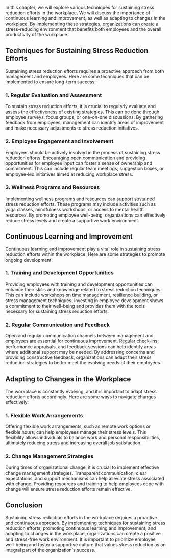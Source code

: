 
In this chapter, we will explore various techniques for sustaining stress reduction efforts in the workplace. We will discuss the importance of continuous learning and improvement, as well as adapting to changes in the workplace. By implementing these strategies, organizations can create a stress-reducing environment that benefits both employees and the overall productivity of the workplace.

## Techniques for Sustaining Stress Reduction Efforts

Sustaining stress reduction efforts requires a proactive approach from both management and employees. Here are some techniques that can be implemented to ensure long-term success:

### 1\. Regular Evaluation and Assessment

To sustain stress reduction efforts, it is crucial to regularly evaluate and assess the effectiveness of existing strategies. This can be done through employee surveys, focus groups, or one-on-one discussions. By gathering feedback from employees, management can identify areas of improvement and make necessary adjustments to stress reduction initiatives.

### 2\. Employee Engagement and Involvement

Employees should be actively involved in the process of sustaining stress reduction efforts. Encouraging open communication and providing opportunities for employee input can foster a sense of ownership and commitment. This can include regular team meetings, suggestion boxes, or employee-led initiatives aimed at reducing workplace stress.

### 3\. Wellness Programs and Resources

Implementing wellness programs and resources can support sustained stress reduction efforts. These programs may include activities such as yoga classes, mindfulness workshops, or access to mental health resources. By promoting employee well-being, organizations can effectively reduce stress levels and create a supportive work environment.

## Continuous Learning and Improvement

Continuous learning and improvement play a vital role in sustaining stress reduction efforts within the workplace. Here are some strategies to promote ongoing development:

### 1\. Training and Development Opportunities

Providing employees with training and development opportunities can enhance their skills and knowledge related to stress reduction techniques. This can include workshops on time management, resilience building, or stress management techniques. Investing in employee development shows a commitment to their well-being and provides them with the tools necessary for sustaining stress reduction efforts.

### 2\. Regular Communication and Feedback

Open and regular communication channels between management and employees are essential for continuous improvement. Regular check-ins, performance appraisals, and feedback sessions can help identify areas where additional support may be needed. By addressing concerns and providing constructive feedback, organizations can adapt their stress reduction strategies to better meet the evolving needs of their employees.

## Adapting to Changes in the Workplace

The workplace is constantly evolving, and it is important to adapt stress reduction efforts accordingly. Here are some ways to navigate changes effectively:

### 1\. Flexible Work Arrangements

Offering flexible work arrangements, such as remote work options or flexible hours, can help employees manage their stress levels. This flexibility allows individuals to balance work and personal responsibilities, ultimately reducing stress and increasing overall job satisfaction.

### 2\. Change Management Strategies

During times of organizational change, it is crucial to implement effective change management strategies. Transparent communication, clear expectations, and support mechanisms can help alleviate stress associated with change. Providing resources and training to help employees cope with change will ensure stress reduction efforts remain effective.

## Conclusion

Sustaining stress reduction efforts in the workplace requires a proactive and continuous approach. By implementing techniques for sustaining stress reduction efforts, promoting continuous learning and improvement, and adapting to changes in the workplace, organizations can create a positive and stress-free work environment. It is important to prioritize employee well-being and foster a supportive culture that values stress reduction as an integral part of the organization's success.
